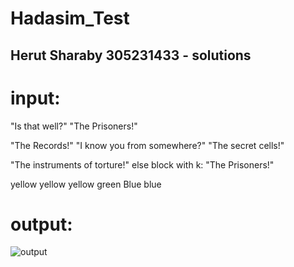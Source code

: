 # Hadasim_Test
Herut Sharaby 305231433 - solutions
------------------------------------------------------------------
# input:

"Is that well?"
"The Prisoners!"

"The Records!"
"I know you from somewhere?"
"The secret cells!"

"The instruments of torture!"
else block with k:
"The Prisoners!"

yellow yellow yellow
green
Blue blue


# output:
![output](https://user-images.githubusercontent.com/87077577/141429271-449020b9-5943-4e2b-9081-9765788da85d.png)
